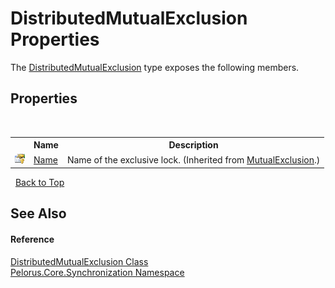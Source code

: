 # DistributedMutualExclusion Properties
 

The <a href="336C6C7">DistributedMutualExclusion</a> type exposes the following members.


## Properties
&nbsp;<table><tr><th></th><th>Name</th><th>Description</th></tr><tr><td>![Protected property](media/protproperty.gif "Protected property")</td><td><a href="DE28219E">Name</a></td><td>
Name of the exclusive lock.
 (Inherited from <a href="516E972A">MutualExclusion</a>.)</td></tr></table>&nbsp;
<a href="#distributedmutualexclusion-properties">Back to Top</a>

## See Also


#### Reference
<a href="336C6C7">DistributedMutualExclusion Class</a><br /><a href="3DF715C2">Pelorus.Core.Synchronization Namespace</a><br />